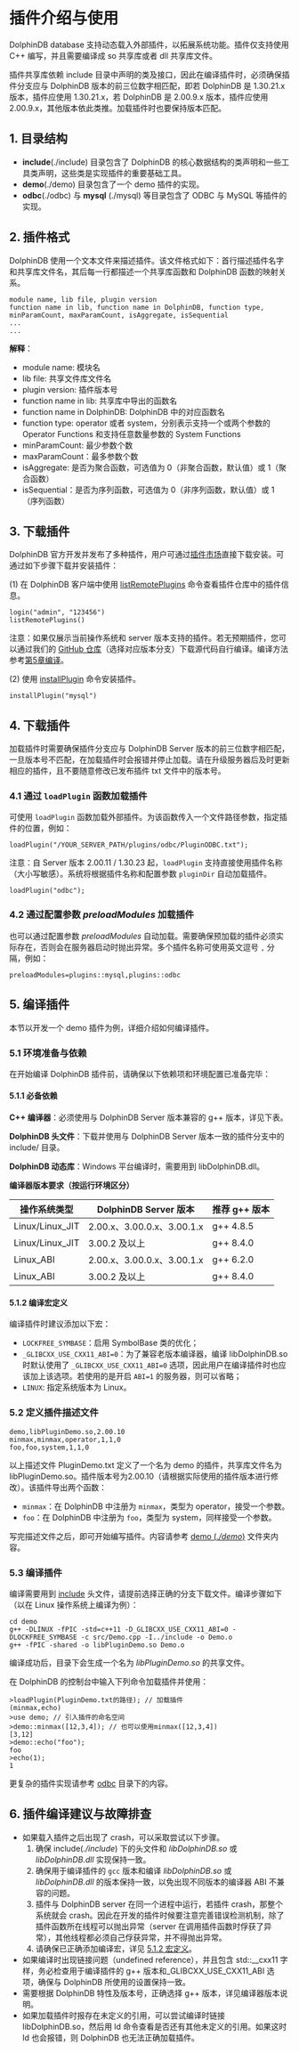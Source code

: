 # 插件介绍与使用

DolphinDB database 支持动态载入外部插件，以拓展系统功能。插件仅支持使用 C++ 编写，并且需要编译成 so 共享库或者 dll 共享库文件。

插件共享库依赖 include 目录中声明的类及接口，因此在编译插件时，必须确保插件分支应与 DolphinDB 版本的前三位数字相匹配，即若 DolphinDB 是 1.30.21.x 版本，插件应使用 1.30.21.x，若 DolphinDB 是 2.00.9.x 版本，插件应使用 2.00.9.x，其他版本依此类推。加载插件时也要保持版本匹配。

## 1. 目录结构

* **include**(./include) 目录包含了 DolphinDB 的核心数据结构的类声明和一些工具类声明，这些类是实现插件的重要基础工具。
* **demo**(./demo) 目录包含了一个 demo 插件的实现。
* **odbc**(./odbc) 与 **mysql** (./mysql) 等目录包含了 ODBC 与 MySQL 等插件的实现。

## 2. 插件格式

DolphinDB 使用一个文本文件来描述插件。该文件格式如下：首行描述插件名字和共享库文件名，其后每一行都描述一个共享库函数和 DolphinDB 函数的映射关系。

```
module name, lib file, plugin version
function name in lib, function name in DolphinDB, function type, minParamCount, maxParamCount, isAggregate, isSequential
...
...
```

**解释**：

* module name: 模块名
* lib file: 共享文件库文件名
* plugin version: 插件版本号
* function name in lib: 共享库中导出的函数名
* function name in DolphinDB: DolphinDB 中的对应函数名
* function type: operator 或者 system，分别表示支持一个或两个参数的 Operator Functions 和支持任意数量参数的 System Functions
* minParamCount: 最少参数个数
* maxParamCount：最多参数个数
* isAggregate: 是否为聚合函数，可选值为 0（非聚合函数，默认值）或 1（聚合函数）
* isSequential：是否为序列函数，可选值为 0（非序列函数，默认值）或 1（序列函数）

## 3. 下载插件

DolphinDB 官方开发并发布了多种插件，用户可通过[插件市场](https://marketplace.dolphindb.cn/)直接下载安装。可通过如下步骤下载并安装插件：

(1) 在 DolphinDB 客户端中使用 [listRemotePlugins](https://docs.dolphindb.cn/zh/funcs/l/listRemotePlugins.html) 命令查看插件仓库中的插件信息。

```
login("admin", "123456")
listRemotePlugins()
```

注意：如果仅展示当前操作系统和 server 版本支持的插件。若无预期插件，您可以通过我们的 [GitHub 仓库](https://github.com/dolphindb/DolphinDBPlugin/tree/master)（选择对应版本分支）下载源代码自行编译。编译方法参考[第5章编译](#5-%E7%BC%96%E8%AF%91%E6%8F%92%E4%BB%B6)。

(2) 使用 [installPlugin](https://docs.dolphindb.cn/zh/funcs/i/installPlugin.html) 命令安装插件。

```
installPlugin("mysql")
```

## 4. 下载插件

加载插件时需要确保插件分支应与 DolphinDB Server 版本的前三位数字相匹配，一旦版本号不匹配，在加载插件时会报错并停止加载。请在升级服务器后及时更新相应的插件，且不要随意修改已发布插件 txt 文件中的版本号。

### 4.1 通过 `loadPlugin` 函数加载插件

可使用 `loadPlugin` 函数加载外部插件。为该函数传入一个文件路径参数，指定插件的位置，例如：

```
loadPlugin("/YOUR_SERVER_PATH/plugins/odbc/PluginODBC.txt");
```

注意：自 Server 版本 2.00.11 / 1.30.23 起，`loadPlugin` 支持直接使用插件名称（大小写敏感）。系统将根据插件名称和配置参数 `pluginDir` 自动加载插件。

```
loadPlugin("odbc");
```

### 4.2 通过配置参数 *preloadModules* 加载插件

也可以通过配置参数 *preloadModules* 自动加载。需要确保预加载的插件必须实际存在，否则会在服务器启动时抛出异常。多个插件名称可使用英文逗号 `,` 分隔，例如：

```
preloadModules=plugins::mysql,plugins::odbc
```

## 5. 编译插件

本节以开发一个 demo 插件为例，详细介绍如何编译插件。

### 5.1 环境准备与依赖

在开始编译 DolphinDB 插件前，请确保以下依赖项和环境配置已准备完毕：

#### 5.1.1 必备依赖

**C++ 编译器**：必须使用与 DolphinDB Server 版本兼容的 g++ 版本，详见下表。

**DolphinDB 头文件**：下载并使用与 DolphinDB Server 版本一致的插件分支中的 include/ 目录。

**DolphinDB 动态库**：Windows 平台编译时，需要用到 libDolphinDB.dll。

**编译器版本要求（按运行环境区分）**

| 操作系统类型 | DolphinDB Server 版本 | 推荐 g++ 版本 |
| --- | --- | --- |
| Linux/Linux\_JIT | 2.00.x、3.00.0.x、3.00.1.x | g++ 4.8.5 |
| Linux/Linux\_JIT | 3.00.2 及以上 | g++ 8.4.0 |
| Linux\_ABI | 2.00.x、3.00.0.x、3.00.1.x | g++ 6.2.0 |
| Linux\_ABI | 3.00.2 及以上 | g++ 8.4.0 |

#### 5.1.2 编译宏定义

编译插件时建议添加以下宏：

* `LOCKFREE_SYMBASE`：启用 SymbolBase 类的优化；
* `_GLIBCXX_USE_CXX11_ABI=0`：为了兼容老版本编译器，编译 libDolphinDB.so 时默认使用了 `_GLIBCXX_USE_CXX11_ABI=0` 选项，因此用户在编译插件时也应该加上该选项。若使用的是开启 `ABI=1` 的服务器，则可以省略；
* `LINUX`: 指定系统版本为 Linux。

### 5.2 定义插件描述文件

```
demo,libPluginDemo.so,2.00.10
minmax,minmax,operator,1,1,0
foo,foo,system,1,1,0
```

以上描述文件 PluginDemo.txt 定义了一个名为 demo 的插件，共享库文件名为 libPluginDemo.so。插件版本号为2.00.10（请根据实际使用的插件版本进行修改）。该插件导出两个函数：

* `minmax`：在 DolphinDB 中注册为 `minmax`，类型为 operator，接受一个参数。
* `foo`：在 DolphinDB 中注册为 `foo`，类型为 system，同样接受一个参数。

写完描述文件之后，即可开始编写插件。内容请参考 [demo (*./demo*)](https://github.com/dolphindb/DolphinDBPlugin/tree/release200.15/demo) 文件夹内容。

### 5.3 编译插件

编译需要用到 [include](https://github.com/dolphindb/DolphinDBPlugin/tree/release200.15/include) 头文件，请提前选择正确的分支下载文件。编译步骤如下（以在 Linux 操作系统上编译为例）：

```
cd demo
g++ -DLINUX -fPIC -std=c++11 -D_GLIBCXX_USE_CXX11_ABI=0 -DLOCKFREE_SYMBASE -c src/Demo.cpp -I../include -o Demo.o
g++ -fPIC -shared -o libPluginDemo.so Demo.o
```

编译成功后，目录下会生成一个名为 *libPluginDemo.so* 的共享文件。

在 DolphinDB 的控制台中输入下列命令加载插件并使用：

```
>loadPlugin(PluginDemo.txt的路径); // 加载插件
(minmax,echo)
>use demo; // 引入插件的命名空间
>demo::minmax([12,3,4]); // 也可以使用minmax([12,3,4])
[3,12]
>demo::echo("foo");
foo
>echo(1);
1
```

更复杂的插件实现请参考 [odbc](https://github.com/dolphindb/DolphinDBPlugin/blob/release200.15/odbc) 目录下的内容。

## 6. 插件编译建议与故障排查

* 如果载入插件之后出现了 crash，可以采取尝试以下步骤。
  1. 确保 include(*./include*) 下的头文件和 *libDolphinDB.so* 或 *libDolphinDB.dll* 实现保持一致。
  2. 确保用于编译插件的 `gcc` 版本和编译 *libDolphinDB.so* 或 *libDolphinDB.dll* 的版本保持一致，以免出现不同版本的编译器 ABI 不兼容的问题。
  3. 插件与 DolphinDB server 在同一个进程中运行，若插件 crash，那整个系统就会 crash。因此在开发的插件时候要注意完善错误检测机制，除了插件函数所在线程可以抛出异常（server 在调用插件函数时俘获了异常），其他线程都必须自己俘获异常，并不得抛出异常。
  4. 请确保已正确添加编译宏，详见 [5.1.2 宏定义](#512-%E7%BC%96%E8%AF%91%E5%AE%8F%E5%AE%9A%E4%B9%89)。
* 如果编译时出现链接问题（undefined reference），并且包含 std::\_\_cxx11 字样，务必检查用于编译插件的 g++ 版本和\_GLIBCXX\_USE\_CXX11\_ABI 选项，确保与 DolphinDB 所使用的设置保持一致。
* 需要根据 DolphinDB 特性及版本号，正确选择 g++ 版本，详见编译器版本说明。
* 如果加载插件时报存在未定义的引用，可以尝试编译时链接 libDolphinDB.so，然后用 ld 命令查看是否还有其他未定义的引用。如果这时 ld 也会报错，则 DolphinDB 也无法正确加载插件。

